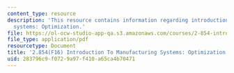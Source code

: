 ```yaml
---
content_type: resource
description: 'This resource contains information regarding introduction to manufacturing
  systems: Optimization.'
file: https://ol-ocw-studio-app-qa.s3.amazonaws.com/courses/2-854-introduction-to-manufacturing-systems-fall-2016/283796c9f0729a97f410a65ca4b70471_MIT2_854F16_Optimization.pdf
file_type: application/pdf
resourcetype: Document
title: '2.854(F16) Introduction To Manufacturing Systems: Optimization'
uid: 283796c9-f072-9a97-f410-a65ca4b70471
---
```

